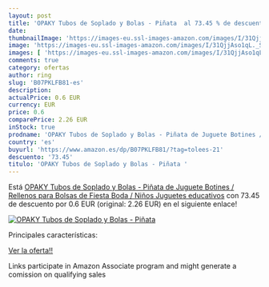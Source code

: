 ```yaml
---
layout: post
title: 'OPAKY Tubos de Soplado y Bolas - Piñata  al 73.45 % de descuento'
date: 
thumbnailImage: 'https://images-eu.ssl-images-amazon.com/images/I/31QjjAso1qL._SL200_.jpg'
image: 'https://images-eu.ssl-images-amazon.com/images/I/31QjjAso1qL._SL200_.jpg'
images: [ 'https://images-eu.ssl-images-amazon.com/images/I/31QjjAso1qL._SL200_.jpg' ]
comments: true
category: ofertas
author: ring
slug: 'B07PKLFB81-es'
description:
actualPrice: 0.6 EUR
currency: EUR
price: 0.6
comparePrice: 2.26 EUR
inStock: true
prodname: 'OPAKY Tubos de Soplado y Bolas - Piñata de Juguete Botines / Rellenos para Bolsas de Fiesta Boda / Niños Juguetes educativos'
country: 'es'
buyurl: 'https://www.amazon.es/dp/B07PKLFB81/?tag=tolees-21'
descuento: '73.45'
titulo: 'OPAKY Tubos de Soplado y Bolas - Piñata '
---
```


Está [OPAKY Tubos de Soplado y Bolas - Piñata de Juguete Botines / Rellenos para Bolsas de Fiesta Boda / Niños Juguetes educativos](https://www.amazon.es/dp/B07PKLFB81/?tag=tolees-21) con 73.45 de descuento por 0.6 EUR (original: 2.26 EUR) en el siguiente enlace!

[![OPAKY Tubos de Soplado y Bolas - Piñata ](https://images-eu.ssl-images-amazon.com/images/I/31QjjAso1qL._SL200_.jpg)](https://www.amazon.es/dp/B07PKLFB81/?tag=tolees-21)

Principales características:


[Ver la oferta!!](https://www.amazon.es/dp/B07PKLFB81/?tag=tolees-21)

Links participate in Amazon Associate program and might generate a comission on qualifying sales


